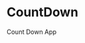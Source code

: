 # CountDown
 Count Down App
   
        
                                     
                             
                      
               
       
   
 
